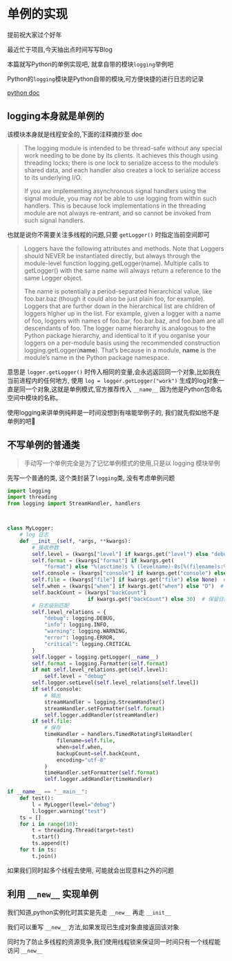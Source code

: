 # 单例的实现

提前祝大家过个好年

最近忙于项目,今天抽出点时间写写Blog

本篇就写Python的单例实现吧, 就拿自带的模块`logging`举例吧

Python的`logging`模块是Python自带的模块,可方便快捷的进行日志的记录

[python doc](https://docs.python.org/3/library/logging.html)

## logging本身就是单例的
该模块本身就是线程安全的,下面的注释摘抄至 doc
> The logging module is intended to be thread-safe without any special work needing to be done by its clients. It achieves this though using threading locks; there is one lock to serialize access to the module’s shared data, and each handler also creates a lock to serialize access to its underlying I/O.
> 
> If you are implementing asynchronous signal handlers using the signal module, you may not be able to use logging from within such handlers. This is because lock implementations in the threading module are not always re-entrant, and so cannot be invoked from such signal handlers.

也就是说你不需要关注多线程的问题,只要 `getLogger()` 时指定当前空间即可

> Loggers have the following attributes and methods. Note that Loggers should NEVER be instantiated directly, but always through the module-level function logging.getLogger(name). Multiple calls to getLogger() with the same name will always return a reference to the same Logger object.
> 
> The name is potentially a period-separated hierarchical value, like foo.bar.baz (though it could also be just plain foo, for example). Loggers that are further down in the hierarchical list are children of loggers higher up in the list. For example, given a logger with a name of foo, loggers with names of foo.bar, foo.bar.baz, and foo.bam are all descendants of foo. The logger name hierarchy is analogous to the Python package hierarchy, and identical to it if you organise your loggers on a per-module basis using the recommended construction logging.getLogger(__name__). That’s because in a module, __name__ is the module’s name in the Python package namespace.

意思是 `logger.getLogger()` 时传入相同的变量,会永远返回同一个对象,比如我在当前进程内的任何地方, 使用 `log = logger.getLogger("work")` 生成的log对象一直是同一个对象,这就是单例模式,官方推荐传入 `__name__` 因为他是Python包命名空间中模块的名称。

使用logging来讲单例纯粹是一时间没想到有啥能举例子的, 我们就先假如他不是单例的吧:grimacing:

## 不写单例的普通类
> 手动写一个单例完全是为了记忆单例模式的使用,只是以 logging 模块举例

先写一个普通的类, 这个类封装了`logging`类, 没有考虑单例问题

``` python
import logging
import threading
from logging import StreamHandler, handlers



class MyLogger:
    # log 日志
    def __init__(self, *args, **kwargs):
        # 接收参数
        self.level = (kwargs["level"] if kwargs.get("level") else "debug")  # 日志等级
        self.format = (kwargs["format"] if kwargs.get(
            "format") else "%(asctime)s % (levelname)-8s[%(filename)s:%(lineno)d(%(funcName)s)] %(message)s")  # 格式化结构
        self.console = (kwargs["console"] if kwargs.get("console") else True)  # 是否输出
        self.file = (kwargs["file"] if kwargs.get("file") else None)  # 保存的文件名
        self.when = (kwargs["when"] if kwargs.get("when") else "D")  # 日志文件按时间切分
        self.backCount = (kwargs["backCount"]
                          if kwargs.get("backCount") else 30)  # 保留日志文件最大数量
        # 日志级别匹配
        self.level_relations = {
            "debug": logging.DEBUG,
            "info": logging.INFO,
            "warning": logging.WARNING,
            "error": logging.ERROR,
            "critical": logging.CRITICAL
        }
        self.logger = logging.getLogger(__name__)
        self.format = logging.Formatter(self.format)
        if not self.level_relations.get(self.level):
            self.level = "debug"
        self.logger.setLevel(self.level_relations[self.level])
        if self.console:
            # 输出
            streamHandler = logging.StreamHandler()
            streamHandler.setFormatter(self.format)
            self.logger.addHandler(streamHandler)
        if self.file:
            # 保存
            timeHandler = handlers.TimedRotatingFileHandler(
                filename=self.file,
                when=self.when,
                backupCount=self.backCount,
                encoding="utf-8"
            )
            timeHandler.setFormatter(self.format)
            self.logger.addHandler(timeHandler)

if __name__ == "__main__":
    def test():
        l = MyLogger(level="debug")
        l.logger.warning("test")
    ts = []
    for i in range(10):
        t = threading.Thread(target=test)
        t.start()
        ts.append(t)
    for t in ts:
        t.join()

```

如果我们同时起多个线程去使用, 可能就会出现意料之外的问题

## 利用 `__new__` 实现单例

我们知道,python实例化时其实是先走 `__new__` 再走 `__init__`

我们可以重写 `__new__` 方法,如果发现已生成对象直接返回该对象

同时为了防止多线程的资源竞争,我们使用线程锁来保证同一时间只有一个线程能访问 `__new__`

``` python
```

